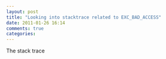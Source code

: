 ```yaml
---
layout: post
title: "Looking into stacktrace related to EXC_BAD_ACCESS"
date: 2011-01-26 16:14
comments: true
categories: 
---
```


The stack trace

